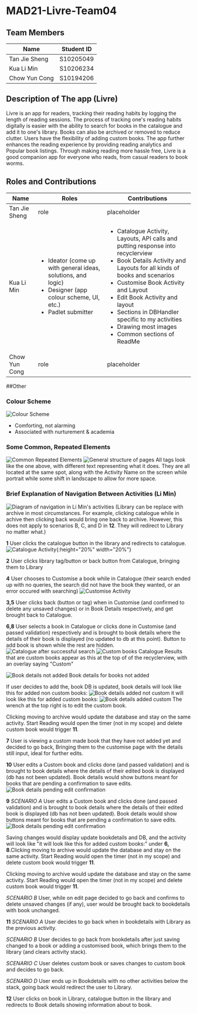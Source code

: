 # MAD21-Livre-Team04

## Team Members

| Name | Student ID |
|-|-|
| Tan Jie Sheng | S10205049 |
| Kua Li Min | S10206234 |
| Chow Yun Cong | S10194206 |

## Description of The app (Livre)

Livre is an app for readers, tracking their reading habits by logging the length of reading sessions. The process of tracking one's reading habits digitally is easier with the ability to search for books in the catalogue and add it to one's library. Books can also be archived or removed to reduce clutter. Users have the flexibility of adding custom books. The app further enhances the reading experience by providing reading analytics and Popular book listings. Through making reading more hassle free, Livre is a good companion app for everyone who reads, from casual readers to book worms.

## Roles and Contributions

| Name | Roles | Contributions |
|-|-|-|
| Tan Jie Sheng | role | placeholder |
| Kua Li Min | <ul><li>Ideator (come up with general ideas, solutions, and logic)</li><li>Designer (app colour scheme, UI, etc.)</li><li>Padlet submitter</li></ul> | <ul><li>Catalogue Activity, Layouts, API calls and putting response into recyclerview</li><li>Book Details Activity and Layouts for all kinds of books and scenarios</li><li>Customise Book Activity and Layout</li><li>Edit Book Activity and layout</li><li>Sections in DBHandler specific to my activities</li><li>Drawing most images</li><li>Common sections of ReadMe</li></ul> |
| Chow Yun Cong | role | placeholder |

##Other

### Colour Scheme
![Colour Scheme](https://user-images.githubusercontent.com/72980567/127611667-19a48fb0-dba0-4dff-a1d2-33d1da013c7f.pngv=4&s=200)
- Comforting, not alarming
- Associated with nurturement & academia

### Some Common, Repeated Elements
![Common Repeated Elements](https://user-images.githubusercontent.com/72980567/127612422-c2a40495-d836-4a8f-b335-17176cdc1f14.png)
![General structure of pages](https://user-images.githubusercontent.com/72980567/127616397-050a5477-311b-4811-951c-d468223ba686.png)
All tags look like the one above, with different text representing what it does. They are all located at the same spot, along with the Activity Name on the screen while portrait while some shift in landscape to allow for more space.


### Brief Explanation of Navigation Between Activities (Li Min)

![Diagram of navigation in Li Min's activities](https://user-images.githubusercontent.com/72980567/127614329-7c791051-02b0-481a-a7b1-5a6376b2c898.png)
(Library can be replace with archive in most circumstances. For example, clicking catalogue while in achive then clicking back would bring one back to archive. However, this does not apply to scenarios B, C, and D in **12**. They will redirect to Library no matter what.)


**1**
User clicks the catalogue button in the library and redirects to catalogue.
![Catalogue Activity](https://user-images.githubusercontent.com/72980567/127615065-8ada1373-efd0-4777-9570-b1b4007d36f0.png){:height="20%" width="20%"}

**2**
User clicks library tag/button or back button from Catalogue, bringing them to Library

**4**
User chooses to Customise a book while in Catalogue (their search ended up with no queries, the search did not have the book they wanted, or an error occured with searching)
![Customise Activity](https://user-images.githubusercontent.com/72980567/127615722-950e3d84-55bb-4893-8882-d1976cd42fad.png)

**3,5**
User clicks back (button or tag) when in Customise (and confirmed to delete any unsaved changes) or in Book Details respectively, and get brought back to Catalogue.

**6,8**
User selects a book in Catalogue or clicks done in Customise (and passed validation) respectively and is brought to book details where the details of their book is displayed (no updated to db at this point). Button to add book is shown while the rest are hidden.
![Catalogue after successful search](https://user-images.githubusercontent.com/72980567/127618246-092b7ec7-8a47-4f07-bec7-fdeee4bd51a8.png)
![Custom books Catalogue](https://user-images.githubusercontent.com/72980567/127620153-3cf548b8-8ad2-4812-8dd4-a509090a916b.png)
Results that are custom books appear as this at the top of of the recyclerview, with an overlay saying "Custom"

![Book details not added](https://user-images.githubusercontent.com/72980567/127618710-057aa75f-f16a-413a-8ca2-f5ec4c01fd7b.png)
Book details for books not added

If user decides to add the, book DB is updated, book details will look like this for added non custom books:
![Book details added not custom](https://user-images.githubusercontent.com/72980567/127619905-64187ad2-0196-42ad-8dcf-0ca3aafa60c2.png)
it will look like this for added custom books:
![Book details added custom](https://user-images.githubusercontent.com/72980567/127620509-4a4e04b4-fa9f-4b61-a7fb-6824751385f2.png)
The wrench at the top right is to edit the custom book.

Clicking moving to archive would update the database and stay on the same activity. Start Reading would open the timer (not in my scope) and delete custom book would trigger **11**.

**7**
User is viewing a custom made book that they have not added yet and decided to go back, Bringing them to the customise page with the details still input, ideal for further edits.

**10**
User edits a Custom book and clicks done (and passed validation) and is brought to book details where the details of their edited book is displayed (db has not been updated).
Book details would show buttons meant for books that are pending a confirmation to save edits.
![Book details pending edit confirmation](https://user-images.githubusercontent.com/72980567/127622511-9fea1028-84ea-4c7d-9afd-3b1deee1d2cf.png)

**9**
*SCENARIO A*
User edits a Custom book and clicks done (and passed validation) and is brought to book details where the details of their edited book is displayed (db has not been updated).
Book details would show buttons meant for books that are pending a confirmation to save edits.
![Book details pending edit confirmation](https://user-images.githubusercontent.com/72980567/127622511-9fea1028-84ea-4c7d-9afd-3b1deee1d2cf.png)

Saving changes would display update bookdetails and DB, and the activity will look like "it will look like this for added custom books:" under **6, 8**.Clicking moving to archive would update the database and stay on the same activity. Start Reading would open the timer (not in my scope) and delete custom book would trigger **11**.

Clicking moving to archive would update the database and stay on the same activity. Start Reading would open the timer (not in my scope) and delete custom book would trigger **11**.

*SCENARIO B*
User, while on edit page decided to go back and confirms to delete unsaved changes (if any), user would be brought back to bookdetails with book unchanged.

**11**
*SCENARIO A*
User decides to go back when in bookdetails with Library as the previous activity.

*SCENARIO B*
User decides to go back from bookdetails after just saving changed to a book or adding a customised book, which brings them to the library (and clears activity stack).

*SCENARIO C*
User deletes custom book or saves changes to custom book and decides to go back.

*SCENARIO D*
User ends up in Bookdetails with no other activities below the stack, going back would redirect the user to Library.

**12**
User clicks on book in Library, catalogue button in the library and redirects to Book details showing information about to book.


